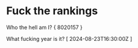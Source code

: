 # Fuck the rankings

Who the hell am I?
{ 8020157 }

What fucking year is it?
[ 2024-08-23T16:30:00Z ]
